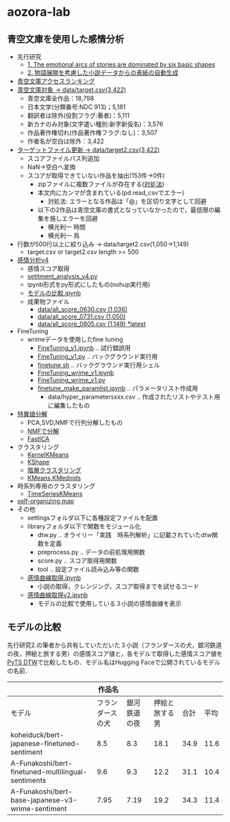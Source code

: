 # aozora-lab

## 青空文庫を使用した感情分析

- 先行研究
  - [1. The emotional arcs of stories are dominated by six basic shapes](https://arxiv.org/pdf/1606.07772.pdf)
  - [2. 物語展開を考慮した小説データからの表紙の自動生成](https://db-event.jpn.org/deim2019/post/papers/350.pdf)
- [青空文庫アクセスランキング](青空文庫データクレンジング.ipynb)
- [青空文庫対象 → data/target.csv(3,422)](青空文庫対象.ipynb)
  - 青空文庫全作品：18,798
  - 日本文学(分類番号:NDC 913)；5,181
  - 翻訳者は除外(役割フラグ:著者)：5,111
  - 新カナのみ対象(文字遣い種別:新字新仮名)：3,576
  - 作品著作権切れ(作品著作権フラグ:なし)：3,507
  - 作者名が空白は除外：3,422
- [ターゲットファイル更新  → data/target2.csv(3,422)](update_target.ipynb)
  - スコアファイルパス列追加
  - NaN→空白へ変換
  - スコアが取得できていない作品を抽出(153件→0件)
    - zipファイルに複数ファイルが存在する([対処法](https://stackoverflow.com/questions/44575251/reading-multiple-files-contained-in-a-zip-file-with-pandas))
    - 本文内にカンマが含まれている(pd.read_csvでエラー)
      - 対処法: エラーとなる作品は「@」を区切り文字として回避
    - 以下の2作品は青空文庫の書式となっていなかったので，最低限の編集を施しエラーを回避
      - 横光利一 時間
      - 横光利一 鳥
- 行数が500行以上に絞り込み → data/target2.csv(1,050→1,149)
  - target.csv or target2.csv length >= 500
- [感情分析v4](感情分析v4.ipynb)
  - 感情スコア取得
  - [setitment_analysis_v4.py](setitment_analysis_v4.py)
  - ipynb形式をpy形式にしたもの(nohup実行用)
  - [モデルの比較.ipynb](モデルの比較.ipynb)
  - 成果物ファイル
    - [data/all_score_0630.csv (1,036)](data/all_score_0630.csv)
    - [data/all_score_0731.csv (1,050)](data/all_score_0731.csv)
    - [data/all_score_0805.csv (1,149) *latest](data/all_score_0805.csv)
- FineTuning
  - wrimeデータを使用したfine tuning
    - [FineTuning_v1.ipynb](FineTuning_v1.ipynb) .. 試行錯誤用
    - [FineTuning_v1.py](FineTuning_v1.py) .. バックグラウンド実行用
    - [finetune.sh](finetune.sh) .. バックグラウンド実行用シェル
    - [FineTuning_wrime_v1.ipynb](FineTuning_wrime_v1.ipynb)
    - [FineTuning_wrime_v1.py](FineTuning_wrime_v1.ipynb)
    - [finetune_make_paramlist.ipynb](finetune_make_paramlist.ipynb) .. パラメータリスト作成用
      - data/hyper_parametersxxx.csv .. 作成されたリストやテスト用に編集したもの
- [特異値分解](特異値分解v1.ipynb)
  - PCA,SVD,NMFで行列分解したもの
  - [NMFで分解](NMF.ipynb)
  - [FastICA](次元削除v1.ipynb)
- クラスタリング
  - [KernelKMeans](KernelKMeans.ipynb)
  - [KShape](KShape.ipynb)
  - [階層クラスタリング](PairwiseClustering.ipynb)
  - [KMeans,KMedoids](クラスタリングv1.ipynb)
- 時系列専用のクラスタリング
  - [TimeSeriesKMeans](TimeSeriesKMeans.ipynb)
- [self-organizing map](SOM.ipynb)
- その他
  - settingsフォルダ以下に各種設定ファイルを配置
  - libraryフォルダ以下で関数をモジュール化
    - dtw.py .. オライリー「実践　時系列解析」に記載されていたdtw関数を定義
    - preprocess.py .. データの前処理用関数
    - score.py .. スコア取得用関数
    - tool .. 設定ファイル読み込み等の関数
  - [感情曲線取得.ipynb](感情曲線取得.ipynb)
    - 小説の取得，クレンジング，スコア取得までを試せるコード
  - [感情曲線取得v2.ipynb](感情曲線取得v2.ipynb)
    - モデルの比較で使用している３小説の感情曲線を表示

## モデルの比較

先行研究2.の筆者から共有していただいた３小説（フランダースの犬，銀河鉄道の夜，押絵と旅する男）の感情スコア値と，各モデルで取得した感情スコア値を[PyTS DTW](https://pyts.readthedocs.io/en/stable/generated/pyts.metrics.dtw.html#pyts.metrics.dtw)で比較したもの．モデル名はHugging Faceで公開されているモデルの名前．

|                                                    | 作品名           | 　           | 　             | 　   | 　   |
|----------------------------------------------------|------------------|--------------|----------------|------|------|
| モデル                                             | フランダースの犬 | 銀河鉄道の夜 | 押絵と旅する男 | 合計 | 平均 |
| koheiduck/bert-japanese-finetuned-sentiment        | 8.5              | 8.3          | 18.1           | 34.9 | 11.6 |
| A-Funakoshi/bert-finetuned-multilingual-sentiments | 9.6              | 9.3          | 12.2           | 31.1 | 10.4 |
| A-Funakoshi/bert-base-japanese-v3-wrime-sentiment  | 7.95             | 7.19         | 19.2           | 34.3 | 11.4 |